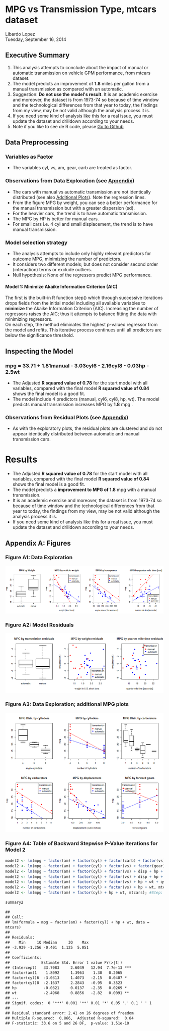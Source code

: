 # MPG vs Transmission Type, mtcars dataset
Libardo Lopez  
Tuesday, September 16, 2014  


## Executive Summary
1. This analysis attempts to conclude about the impact of manual or automatic transmission on vehicle GPM performance, from mtcars dataset.  
1. The model predicts an improvement of **1.8** miles per gallon from a manual transmission as compared with an automatic. 
1. Suggestion: __Do not use the model's result__. It is an academic exercise and moreover, the dataset is from 1973-74 so because of time window and the technological differences from that year to today, the findings from my view, may be not valid although the analysis process it is.  
1. If you need some kind of analysis like this for a real issue, you must update the dataset and drilldown according to your needs.    
1. Note if you like to see de R code, please [Go to Github](https://github.com/Libardo1/Regression_Models)  

## Data Preprocessing
### Variables as Factor
* The variables cyl, vs, am, gear, carb are treated as factor.

### Observations from Data Exploration (see [Appendix](#exploration))
* The cars with manual vs automatic transmission are not identically distributed (see also [Additional Plots](#additionalMpgPlots)). Note the regression lines.
* From the figure MPG by weight, you can see a better performance for the manual transmission but with a greater dispersion (sd).
* For the heavier cars, the trend is to have automatic transmission.
* The MPG by HP is better for manual cars.
* For small cars i.e. 4 cyl and small displacement, the trend is to have manual transmission.

### Model selection strategy
* The analysis attempts to include only highly relevant predictors for outcome MPG, minimizing the number of predictors.
* It considers two different models; but does not consider second order (interaction) terms or exclude outliers.
* Null hypothesis: None of the regressors predict MPG performance.

#### <a name = "model1" /> Model 1: Minimize Akaike Information Criterion (AIC)
The first is the built-in R function step() which through successive iterations drops fields from the initial model including all available variables to __minimize__ the Akaike Information Criterion (AIC). Increasing the number of regressors raises the AIC; thus it attempts to balance fitting the data with minimizing regressors.  
On each step, the method eliminates the highest p-valued regressor from the model and refits. This iterative process continues until all predictors are below the significance threshold.  



## Inspecting the Model
### mpg = 33.71 + 1.81manual - 3.03cyl6 - 2.16cyl8 - 0.03hp - 2.5wt  

* The Adjusted __R squared value of 0.78__ for the start model with all variables, compared with the final model __R squared value of 0.84__ shows the final model is a good fit.
* The model include 4 predictors (manual, cyl6, cyl8, hp, wt). The model predicts manual transmission increases MPG by __1.8__ mpg .

### Observations from Residual Plots (see [Appendix](#residuals))
* As with the exploratory plots, the residual plots are clustered and do not appear identically distributed between automatic and manual transmission cars.  

# <a name = "results" />Results

* The Adjusted __R squared value of 0.78__ for the start model with all variables, compared with the final model __R squared value of 0.84__ shows the final model is a good fit.
* The model predicts a __improvement to MPG of 1.8__ mpg with a manual transmission.
* It is an academic exercise and moreover, the dataset is from 1973-74 so because of time window and the technological differences from that year to today, the findings from my view, may be not valid although the analysis process it is. 
* If you need some kind of analysis like this for a real issue, you must update the dataset and drilldown according to your needs.

## Appendix A: Figures

### <a name="exploration" />Figure A1: Data Exploration
![plot of chunk exploration](./Reg_Models_Course_Project_LL_files/figure-html/exploration.png) 

### <a name="residuals" />Figure A2: Model Residuals
![plot of chunk residualPlot](./Reg_Models_Course_Project_LL_files/figure-html/residualPlot.png) 

### <a name = "additionalMpgPlots" />Figure A3: Data Exploration; additional MPG plots
![plot of chunk moreMpgPlots](./Reg_Models_Course_Project_LL_files/figure-html/moreMpgPlots.png) 

### <a name = "model2iterations" />Figure A4: Table of Backward Stepwise P-Value Iterations for Model 2

```r
model2 <- lm(mpg ~ factor(am) + factor(cyl) + factor(carb) + factor(vs) +  factor(gear) + disp + hp + drat + wt + qsec, mtcars); #Start:  AIC=76.4
model2 <- lm(mpg ~ factor(am) + factor(cyl) + factor(vs) + factor(gear) +   disp + hp + drat + wt + qsec, mtcars); #Step:  AIC=69.83; discarded: carburators
model2 <- lm(mpg ~ factor(am) + factor(cyl) + factor(vs) + disp + hp + drat+ wt + qsec, mtcars); #Step:  AIC=67; discarded: gear
model2 <- lm(mpg ~ factor(am) + factor(cyl) + factor(vs) + disp + hp + wt +     qsec, mtcars); #Step:  AIC=65.23; discarded: drat 
model2 <- lm(mpg ~ factor(am) + factor(cyl) + factor(vs) + hp + wt + qsec, mtcars); #Step:  AIC=63.51; discarded: disp
model2 <- lm(mpg ~ factor(am) + factor(cyl) + factor(vs) + hp + wt, mtcars); #Step:  AIC=62.06; discarded: qsec
model2 <- lm(mpg ~ factor(am) + factor(cyl) + hp + wt, mtcars); #Step:  AIC=61.65
```


```r
summary2
```

```
## 
## Call:
## lm(formula = mpg ~ factor(am) + factor(cyl) + hp + wt, data = mtcars)
## 
## Residuals:
##    Min     1Q Median     3Q    Max 
## -3.939 -1.256 -0.401  1.125  5.051 
## 
## Coefficients:
##              Estimate Std. Error t value Pr(>|t|)    
## (Intercept)   33.7083     2.6049   12.94  7.7e-13 ***
## factor(am)1    1.8092     1.3963    1.30   0.2065    
## factor(cyl)6  -3.0313     1.4073   -2.15   0.0407 *  
## factor(cyl)8  -2.1637     2.2843   -0.95   0.3523    
## hp            -0.0321     0.0137   -2.35   0.0269 *  
## wt            -2.4968     0.8856   -2.82   0.0091 ** 
## ---
## Signif. codes:  0 '***' 0.001 '**' 0.01 '*' 0.05 '.' 0.1 ' ' 1
## 
## Residual standard error: 2.41 on 26 degrees of freedom
## Multiple R-squared:  0.866,	Adjusted R-squared:  0.84 
## F-statistic: 33.6 on 5 and 26 DF,  p-value: 1.51e-10
```

